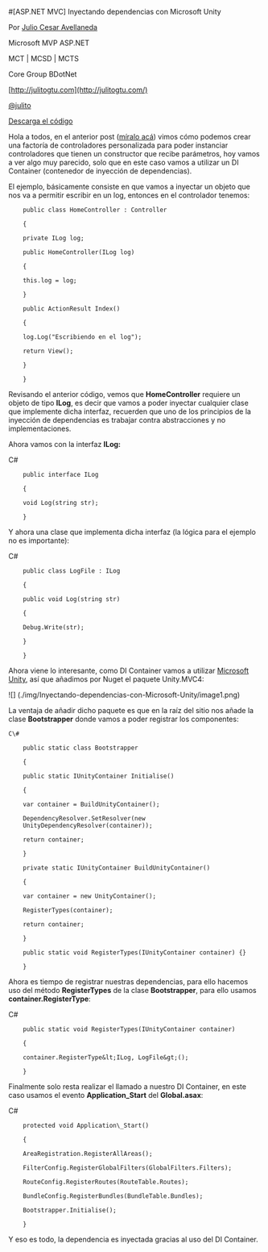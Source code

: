 <properties
	pageTitle="[ASP.NET MVC] Inyectando dependencias con Microsoft Unity"
	description="Inyectando dependencias con Microsoft Unity"
	services="web-dev"
	documentationCenter=""
	authors="andygonusa"
	manager=""
	editor="andygonusa"/>

<tags
	ms.service="web-dev"
	ms.workload="identity"
	ms.tgt_pltfrm="na"
	ms.devlang="na"
	ms.topic="how-to-article"
	ms.date="05/16/2016"
	ms.author="andygonusa"/>




#[ASP.NET MVC] Inyectando dependencias con Microsoft Unity

Por [Julio Cesar
Avellaneda](http://mvp.microsoft.com/en-us/MVP/Julio%20Cesar%20Avellaneda-4038198)

Microsoft MVP ASP.NET

MCT | MCSD | MCTS

Core Group BDotNet

[http://julitogtu.com](http://julitogtu.com/)

[@julito](https://twitter.com/julitogtu)


[Descarga el
código](https://github.com/julitogtu/mvc/tree/master/ControllerFactoryDI)

Hola a todos, en el anterior post ([míralo
acá](http://julitogtu.com/2014/01/07/asp-net-mvc-creando-una-factoria-de-controladores/))
vimos cómo podemos crear una factoría de controladores personalizada
para poder instanciar controladores que tienen un constructor que recibe
parámetros, hoy vamos a ver algo muy parecido, solo que en este caso
vamos a utilizar un DI Container (contenedor de inyección de
dependencias).

El ejemplo, básicamente consiste en que vamos a inyectar un objeto que
nos va a permitir escribir en un log, entonces en el controlador
tenemos:

```
    public class HomeController : Controller

    {

    private ILog log;

    public HomeController(ILog log)

    {

    this.log = log;

    }

    public ActionResult Index()

    {

    log.Log("Escribiendo en el log");

    return View();

    }

    }
```

Revisando el anterior código, vemos que **HomeController** requiere un
objeto de tipo **ILog**, es decir que vamos a poder inyectar cualquier
clase que implemente dicha interfaz, recuerden que uno de los principios
de la inyección de dependencias es trabajar contra abstracciones y no
implementaciones.

Ahora vamos con la interfaz **ILog:**

C\#

```
    public interface ILog

    {

    void Log(string str);

    }
```

Y ahora una clase que implementa dicha interfaz (la lógica para el
ejemplo no es importante):

 C\#

```
    public class LogFile : ILog

    {

    public void Log(string str)

    {

    Debug.Write(str);

    }

    }
```

Ahora viene lo interesante, como DI Container vamos a utilizar
[Microsoft Unity](http://unity.codeplex.com/), así que añadimos por
Nuget el paquete Unity.MVC4:


![] (./img/Inyectando-dependencias-con-Microsoft-Unity/image1.png)

La ventaja de añadir dicho paquete es que en la raíz del sitio nos añade
la clase **Bootstrapper** donde vamos a poder registrar los componentes:

    C\#

```
    public static class Bootstrapper

    {

    public static IUnityContainer Initialise()

    {

    var container = BuildUnityContainer();

    DependencyResolver.SetResolver(new
    UnityDependencyResolver(container));

    return container;

    }

    private static IUnityContainer BuildUnityContainer()

    {

    var container = new UnityContainer();

    RegisterTypes(container);

    return container;

    }

    public static void RegisterTypes(IUnityContainer container) {}

    }
```

Ahora es tiempo de registrar nuestras dependencias, para ello hacemos
uso del método **RegisterTypes** de la clase **Bootstrapper**, para ello
usamos **container.RegisterType**:

C\#


```
    public static void RegisterTypes(IUnityContainer container)

    {

    container.RegisterType&lt;ILog, LogFile&gt;();

    }
```

Finalmente solo resta realizar el llamado a nuestro DI Container, en
este caso usamos el evento **Application\_Start** del **Global.asax**:

C\#

```
    protected void Application\_Start()

    {

    AreaRegistration.RegisterAllAreas();

    FilterConfig.RegisterGlobalFilters(GlobalFilters.Filters);

    RouteConfig.RegisterRoutes(RouteTable.Routes);

    BundleConfig.RegisterBundles(BundleTable.Bundles);

    Bootstrapper.Initialise();

    }
```

Y eso es todo, la dependencia es inyectada gracias al uso del DI
Container.
